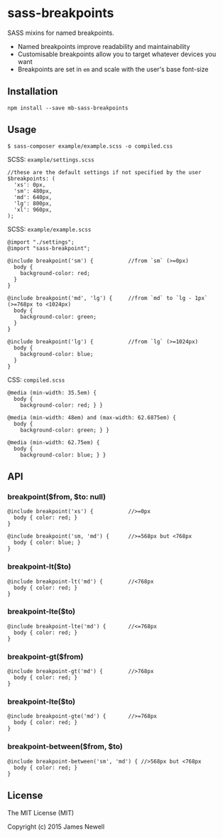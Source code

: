 # sass-breakpoints

SASS mixins for named breakpoints.

- Named breakpoints improve readability and maintainability
- Customisable breakpoints allow you to target whatever devices you want
- Breakpoints are set in `em` and scale with the user's base font-size

## Installation

    npm install --save mb-sass-breakpoints

## Usage

    $ sass-composer example/example.scss -o compiled.css

SCSS: `example/settings.scss`

    //these are the default settings if not specified by the user
    $breakpoints: (
      'xs': 0px,
      'sm': 480px,
      'md': 640px,
      'lg': 800px,
      'xl': 960px,
    );

SCSS: `example/example.scss`

    @import "./settings";
    @import "sass-breakpoint";
    
    @include breakpoint('sm') {           //from `sm` (>=0px)
      body {
        background-color: red;
      }
    }
    
    @include breakpoint('md', 'lg') {     //from `md` to `lg - 1px` (>=768px to <1024px)
      body {
        background-color: green;
      }
    }
    
    @include breakpoint('lg') {           //from `lg` (>=1024px)
      body {
        background-color: blue;
      }
    }
    
CSS: `compiled.scss`
        
    @media (min-width: 35.5em) {
      body {
        background-color: red; } }
    
    @media (min-width: 48em) and (max-width: 62.6875em) {
      body {
        background-color: green; } }
    
    @media (min-width: 62.75em) {
      body {
        background-color: blue; } }

## API
    
### breakpoint($from, $to: null)

    @include breakpoint('xs') {           //>=0px
      body { color: red; }
    }
    
    @include breakpoint('sm, 'md') {      //>=568px but <768px
      body { color: blue; }
    }
 
### breakpoint-lt($to)

    @include breakpoint-lt('md') {        //<768px
      body { color: red; }
    }

### breakpoint-lte($to)

    @include breakpoint-lte('md') {       //<=768px
      body { color: red; }
    }

### breakpoint-gt($from)

    @include breakpoint-gt('md') {        //>768px
      body { color: red; }
    }

### breakpoint-lte($to)

    @include breakpoint-gte('md') {       //>=768px
      body { color: red; }
    }

### breakpoint-between($from, $to)
    
    @include breakpoint-between('sm', 'md') { //>568px but <768px
      body { color: red; }
    }

## License

The MIT License (MIT)

Copyright (c) 2015 James Newell
